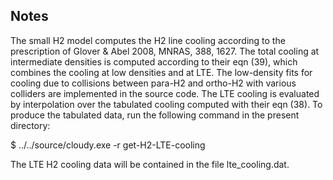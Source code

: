 ## Notes

The small H2 model computes the H2 line cooling according to the prescription
of Glover & Abel 2008, MNRAS, 388, 1627.  The total cooling at intermediate
densities is computed according to their eqn (39), which combines the cooling
at low densities and at LTE.  The low-density fits for cooling due to collisions
between para-H2 and ortho-H2 with various colliders are implemented in the
source code.  The LTE cooling is evaluated by interpolation over the tabulated
cooling computed with their eqn (38).  To produce the tabulated data, run the
following command in the present directory:

$ ../../source/cloudy.exe -r get-H2-LTE-cooling

The LTE H2 cooling data will be contained in the file lte_cooling.dat.

